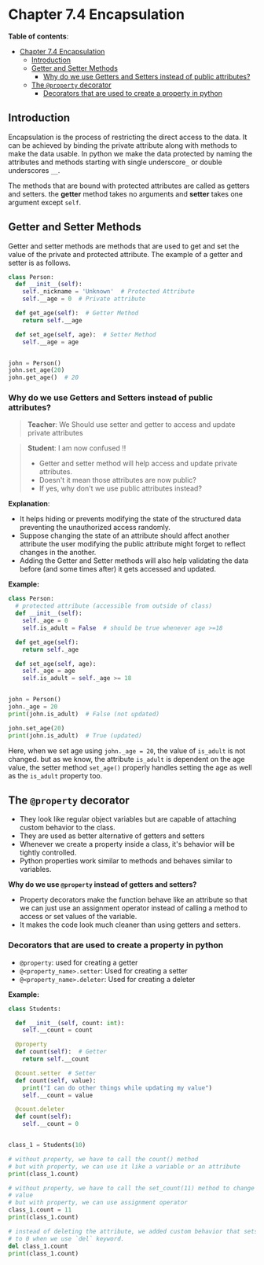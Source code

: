 # Chapter 7.4 Encapsulation

**Table of contents**:

- [Chapter 7.4 Encapsulation](#chapter-74-encapsulation)
  - [Introduction](#introduction)
  - [Getter and Setter Methods](#getter-and-setter-methods)
    - [Why do we use Getters and Setters instead of public attributes?](#why-do-we-use-getters-and-setters-instead-of-public-attributes)
  - [The `@property` decorator](#the-property-decorator)
    - [Decorators that are used to create a property in python](#decorators-that-are-used-to-create-a-property-in-python)

## Introduction

Encapsulation is the process of restricting the direct access to the data.
It can be achieved by binding the private attribute along with methods to make
the data usable. In python we make the data protected by naming the attributes
and methods starting with single underscore`_` or double underscores `__`.

The methods that are bound with protected attributes are called as getters and
setters. the **getter** method takes no arguments and **setter** takes one
argument except `self`.

## Getter and Setter Methods

Getter and setter methods are methods that are used to get and set the value of
the private and protected attribute. The example of a getter and setter is as
follows.

```python
class Person:
  def __init__(self):
    self._nickname = 'Unknown'  # Protected Attribute
    self.__age = 0  # Private attribute

  def get_age(self):  # Getter Method
    return self.__age

  def set_age(self, age):  # Setter Method
    self.__age = age


john = Person()
john.set_age(20)
john.get_age()  # 20
```

### Why do we use Getters and Setters instead of public attributes?

> **Teacher**: We Should use setter and getter to access and update private
> attributes

> **Student**: I am now confused !!
>
> - Getter and setter method will help access and update private attributes.
> - Doesn't it mean those attributes are now public?
> - If yes, why don't we use public attributes instead?

**Explanation**:

- It helps hiding or prevents modifying the state of the structured data
  preventing the unauthorized access randomly.
- Suppose changing the state of an attribute should affect another attribute
  the user modifying the public attribute might forget to reflect changes in
  the another.
- Adding the Getter and Setter methods will also help validating the data before
  (and some times after) it gets accessed and updated.

**Example:**

```python
class Person:
  # protected attribute (accessible from outside of class)
  def __init__(self):
    self._age = 0
    self.is_adult = False  # should be true whenever age >=18

  def get_age(self):
    return self._age

  def set_age(self, age):
    self._age = age
    self.is_adult = self._age >= 18


john = Person()
john._age = 20
print(john.is_adult)  # False (not updated)

john.set_age(20)
print(john.is_adult)  # True (updated)
```

Here, when we set age using `john._age = 20`, the value of `is_adult` is not
changed. but as we know, the attribute `is_adult` is dependent on the age value,
the setter method `set_age()` properly handles setting the age as well as the
`is_adult` property too.

## The `@property` decorator

- They look like regular object variables but are capable of attaching custom behavior to the class.
- They are used as better alternative of getters and setters
- Whenever we create a property inside a class, it's behavior will be tightly
  controlled.
- Python properties work similar to methods and behaves similar to variables.

**Why do we use `@property` instead of getters and setters?**

- Property decorators make the function behave like an attribute so that we can
  just use an assignment operator instead of calling a method to access or set
  values of the variable.
- It makes the code look much cleaner than using getters and setters.

### Decorators that are used to create a property in python

- `@property`: used for creating a getter
- `@<property_name>.setter`: Used for creating a setter
- `@<property_name>.deleter`: Used for creating a deleter

**Example:**

```python
class Students:

  def __init__(self, count: int):
    self.__count = count

  @property
  def count(self):  # Getter
    return self.__count

  @count.setter  # Setter
  def count(self, value):
    print("I can do other things while updating my value")
    self.__count = value

  @count.deleter
  def count(self):
    self.__count = 0


class_1 = Students(10)

# without property, we have to call the count() method
# but with property, we can use it like a variable or an attribute
print(class_1.count)

# without property, we have to call the set_count(11) method to change the
# value
# but with property, we can use assignment operator
class_1.count = 11
print(class_1.count)

# instead of deleting the attribute, we added custom behavior that sets count
# to 0 when we use `del` keyword.
del class_1.count
print(class_1.count)
```
